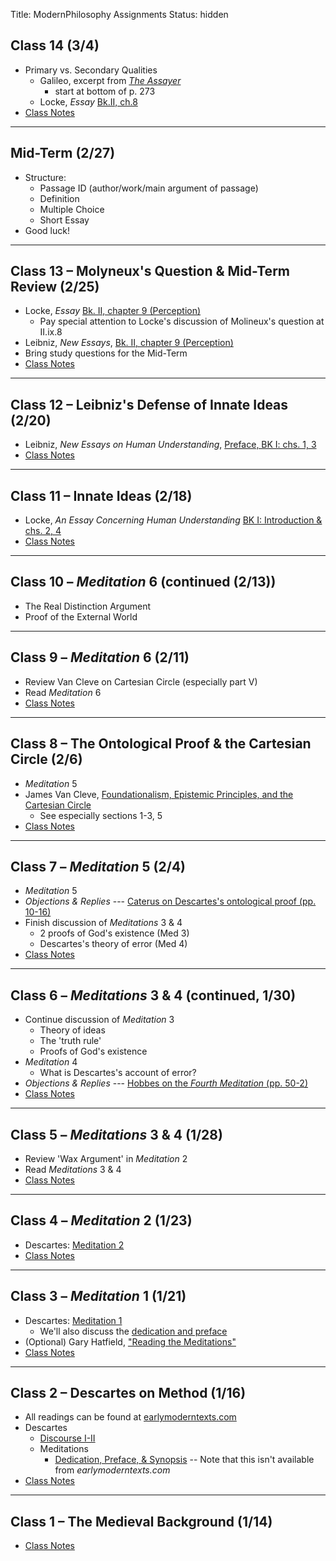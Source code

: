 Title: ModernPhilosophy Assignments
Status: hidden

## Class 14 (3/4) ##

- Primary vs. Secondary Qualities
    + Galileo, excerpt from [*The Assayer*](https://www.dropbox.com/s/uc36m0ie3erbf1t/GalileoAssayer.pdf)
        * start at bottom of p. 273
    + Locke, *Essay* [Bk.II, ch.8](http://www.earlymoderntexts.com/pdfs/locke1690book2_1.pdf)
- [Class Notes](http://htmlpreview.github.io/?https://github.com/mclearc/ModernPhilosophyNotes/blob/master/P%26SQualities.html)

---

## Mid-Term (2/27) ##

- Structure:
    + Passage ID (author/work/main argument of passage)  
    + Definition
    + Multiple Choice
    + Short Essay
- Good luck!

---

## Class 13 – Molyneux's Question & Mid-Term Review (2/25)

- Locke, *Essay* [Bk. II, chapter 9 (Perception)](http://www.earlymoderntexts.com/pdfs/locke1690book2.pdf)
    - Pay special attention to Locke's discussion of Molineux's question
      at II.ix.8
- Leibniz, *New Essays*, [Bk. II, chapter 9 (Perception)](http://www.earlymoderntexts.com/pdfs/leibniz1705book2_1.pdf)
- Bring study questions for the Mid-Term
- [Class Notes](http://htmlpreview.github.io/?https://github.com/mclearc/ModernPhilosophyNotes/blob/master/Molyneux.html)

---

## Class 12 – Leibniz's Defense of Innate Ideas (2/20)

- Leibniz, *New Essays on Human Understanding*, [Preface, BK I: chs. 1, 3](http://www.earlymoderntexts.com/pdfs/leibniz1705book1.pdf)
- [Class Notes](http://htmlpreview.github.io/?https://github.com/mclearc/ModernPhilosophyNotes/blob/master/LeibnizInnateIdeas.html)

---

## Class 11 – Innate Ideas (2/18)

- Locke, *An Essay Concerning Human Understanding* [BK I: Introduction & chs. 2, 4](http://www.earlymoderntexts.com/pdfs/locke1690book1.pdf)
- [Class Notes](http://htmlpreview.github.io/?https://github.com/mclearc/ModernPhilosophyNotes/blob/master/LockeInnateIdeas.html)

---

## Class 10 – *Meditation* 6 (continued (2/13))

- The Real Distinction Argument
- Proof of the External World

---

## Class 9 – *Meditation* 6 (2/11)

- Review Van Cleve on Cartesian Circle (especially part V)
- Read *Meditation* 6
- [Class Notes](http://htmlpreview.github.io/?https://github.com/mclearc/ModernPhilosophyNotes/blob/master/Meditation6.html)

---

## Class 8 – The Ontological Proof & the Cartesian Circle (2/6)

- *Meditation* 5
- James Van Cleve, [Foundationalism, Epistemic Principles, and the Cartesian Circle](https://www.dropbox.com/s/toew5b0tyi9qjgm/van%20cleve1979.pdf)
    - See especially sections 1-3, 5
- [Class Notes](http://htmlpreview.github.io/?https://github.com/mclearc/ModernPhilosophyNotes/blob/master/CartesianCircle.html)

---

## Class 7 – *Meditation* 5 (2/4)

- *Meditation* 5
- *Objections & Replies* --- [Caterus on Descartes's ontological
  proof (pp. 10-16)](https://www.dropbox.com/s/fe7n0vli5v12de3/descartes1642%20-%20Objections%20%26%20Replies.pdf)
- Finish discussion of *Meditations* 3 & 4
    - 2 proofs of God's existence (Med 3)
    - Descartes's theory of error (Med 4)
- [Class Notes](http://htmlpreview.github.io/?https://github.com/mclearc/ModernPhilosophyNotes/blob/master/Meditation5.html)

---

## Class 6 – *Meditations* 3 & 4 (continued, 1/30)

- Continue discussion of *Meditation* 3
    - Theory of ideas
    - The 'truth rule'
    - Proofs of God's existence
- *Meditation* 4
    - What is Descartes's account of error?
- *Objections & Replies* --- [ Hobbes on the *Fourth Meditation* (pp. 50-2) ](https://www.dropbox.com/s/fe7n0vli5v12de3/descartes1642%20-%20Objections%20%26%20Replies.pdf)
- [Class Notes](http://htmlpreview.github.io/?https://github.com/mclearc/ModernPhilosophyNotes/blob/master/Meditation4.html)

---

## Class 5 – *Meditations* 3 & 4 (1/28)

- Review 'Wax Argument' in *Meditation* 2
- Read *Meditations* 3 & 4
- [Class Notes](http://htmlpreview.github.io/?https://github.com/mclearc/ModernPhilosophyNotes/blob/master/Meditation3.html)

--- 

## Class 4 – *Meditation* 2 (1/23)

- Descartes: [Meditation 2](http://www.earlymoderntexts.com/pdfs/descartes1641.pdf)
- [Class Notes](http://htmlpreview.github.io/?https://github.com/mclearc/ModernPhilosophyNotes/blob/master/Meditation%202.html)

---

## Class 3 – *Meditation* 1 (1/21)

- Descartes: [Meditation 1](http://www.earlymoderntexts.com/pdfs/descartes1641.pdf)
    - We'll also discuss the [dedication and preface](https://www.dropbox.com/s/fuemo24n4f0817h/Descartes%20Preface%20%26%20Synopsis.pdf)
- (Optional) Gary Hatfield, ["Reading the Meditations"](https://www.dropbox.com/s/ksdelikaq4zkg3g/Hatfield%20-%20Reading%20the%20Mediations.pdf)
- [Class Notes](http://htmlpreview.github.io/?https://github.com/mclearc/ModernPhilosophyNotes/blob/master/Meditation%201.html)
---

## Class 2 – Descartes on Method (1/16)

- All readings can be found at [earlymoderntexts.com](http://earlymoderntexts.com)
- Descartes
    - [Discourse I-II](http://www.earlymoderntexts.com/pdfs/descartes1637.pdf)
    - Meditations
        - [Dedication, Preface, &
          Synopsis](https://www.dropbox.com/s/fuemo24n4f0817h/Descartes%20Preface%20%26%20Synopsis.pdf)
          -- Note that this isn't available from *earlymoderntexts.com*
- [Class Notes](http://htmlpreview.github.io/?https://github.com/mclearc/ModernPhilosophyNotes/blob/master/Method%26Meditations.html)

---

## Class 1 – The Medieval Background (1/14)

- [Class Notes](http://htmlpreview.github.io/?https://github.com/mclearc/ModernPhilosophyNotes/blob/master/MedievalBackground.html)

